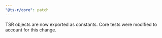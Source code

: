 ```yaml
---
"@ts-r/core": patch
---
```


TSR objects are now exported as constants. Core tests were modified to account for this change.
